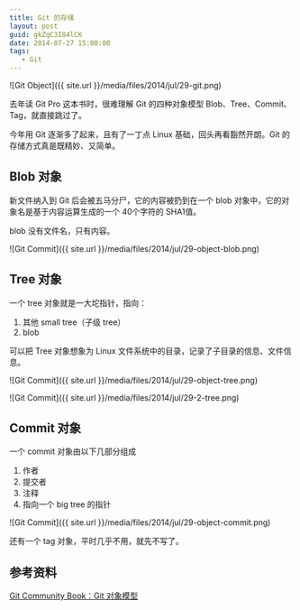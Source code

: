 ```yaml
---
title: Git 的存储
layout: post
guid: gkZqC3I84lCK
date: 2014-07-27 15:00:00
tags:
   - Git
---
```


![Git Object]({{ site.url }}/media/files/2014/jul/29-git.png)


去年读 Git Pro 这本书时，很难理解 Git 的四种对象模型 Blob、Tree、Commit、Tag，就直接跳过了。

今年用 Git 逐渐多了起来，且有了一丁点 Linux 基础，回头再看豁然开朗。Git 的存储方式真是既精妙、又简单。

## Blob 对象

新文件纳入到 Git 后会被五马分尸，它的内容被扔到在一个 blob 对象中，它的对象名是基于内容运算生成的一个 40个字符的 SHA1值。

blob 没有文件名，只有内容。

![Git Commit]({{ site.url }}/media/files/2014/jul/29-object-blob.png)


## Tree 对象

一个 tree 对象就是一大坨指针，指向：

1. 其他 small tree（子级 tree）
2. blob

可以把 Tree 对象想象为 Linux 文件系统中的目录，记录了子目录的信息、文件信息。


![Git Commit]({{ site.url }}/media/files/2014/jul/29-object-tree.png)


![Git Commit]({{ site.url }}/media/files/2014/jul/29-2-tree.png)


## Commit 对象

一个 commit 对象由以下几部分组成

1. 作者
2. 提交者
3. 注释
4. 指向一个  big tree 的指针

![Git Commit]({{ site.url }}/media/files/2014/jul/29-object-commit.png)


还有一个 tag 对象，平时几乎不用，就先不写了。

## 参考资料

[Git Community Book：Git 对象模型](http://gitbook.liuhui998.com/1_2.html)